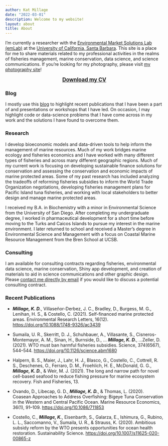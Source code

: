 ```yaml
---
author: Kat Millage
date: "2022-03-01"
description: Welcome to my website!
layout: about
title: About
---
```


I’m currently a researcher with the [Environmental Market Solutions Lab (emLab)](https://emlab.ucsb.edu/) at the [University of California, Santa Barbara](https://www.ucsb.edu/). This site is a place for me to share materials related to my professional activities in the realms of fisheries management, marine conservation, data science, and science communications. If you’re looking for my photography, please visit [my photography site](https://katmillage.smugmug.com/)!

<p style="text-align: center;"><a href="2022_02_kat_millage_CV.pdf" download><big><strong>Download my CV</big></strong></a></p>

### Blog

I mostly use this [blog](#blog) to highlight recent publications that I have been a part of and presentations or workshops that I have led. On occasion, I may highlight code or data-science problems that I have come across in my work and the solutions I have found to overcome them. 

### Research 

I develop bioeconomic models and data-driven tools to help inform the management of marine resources. Much of my work bridges marine ecology and fisheries economics and I have worked with many different types of fisheries and across many different geographic regions. Much of my current work is focusing on developing sustainable finance solutions for conservation and assessing the conservation and economic impacts of marine protected areas. Some of my past research has included analyzing the tradeoffs of reforming fisheries subsidies to inform the World Trade Organization negotiations, developing fisheries management plans for Pacific Island tuna fisheries, and working with local stakeholders to better design and manage marine protected areas.

I received my B.A. in Biochemistry with a minor in Environmental Science from the University of San Diego. After completing my undergraduate degree, I worked in pharmaceutical development for a short time before moving to the Turks and Caicos Islands to pursue my interest in the marine environment. I later returned to school and received a Master’s degree in Environmental Science and Management with a focus on Coastal Marine Resource Management from the Bren School at UCSB.

### Consulting

I am available for consulting contracts regarding fisheries, environmental data science, marine conservation, Shiny app development, and creation of materials to aid in science communications  and other graphic design. Please [contact me directly by email](mailto:millagek@gmail.com) if you would like to discuss a potential consulting contract. 

### Recent Publications

* ***Millage, K. D.***, Villaseñor-Derbez, J. C., Bradley, D., Burgess, M. G., Lenihan, H. S., & Costello, C. (2021). Self-financed marine protected areas. Environmental Research Letters, 16(12). https://doi.org/10.1088/1748-9326/ac3439

* Sumaila, U. R., Skerritt, D. J., Schuhbauer, A., Villasante, S., Cisneros-Montemayor, A. M., Sinan, H., Burnside, D., ... ***Millage, K. D.***, ...Zeller, D. (2021). WTO must ban harmful fisheries subsidies. Science, 374(6567), 544–544. https://doi.org/10.1126/science.abm1680

* Halpern, B. S., Maier, J., Lahr, H. J., Blasco, G., Costello, C., Cottrell, R. S., Deschenes, O., Ferraro, D. M., Froehlich, H. E., McDonald, G. G., ***Millage, K. D.***, & Weir, M. J. (2021). The long and narrow path for novel cell-based seafood to reduce fishing pressure for marine ecosystem recovery. Fish and Fisheries, 13.

* Ovando, D., Libecap, G. D., ***Millage, K. D.***, & Thomas, L. (2020). Coasean Approaches to Address Overfishing: Bigeye Tuna Conservation in the Western and Central Pacific Ocean. Marine Resource Economics, 36(1), 91–109. https://doi.org/10.1086/711853

* Costello, C., ***Millage, K.***, Eisenbarth, S., Galarza, E., Ishimura, G., Rubino, L. L., Saccomanno, V., Sumaila, U. R., & Strauss, K. (2020). Ambitious subsidy reform by the WTO presents opportunities for ocean health restoration. Sustainability Science. https://doi.org/10.1007/s11625-020-00865-z
